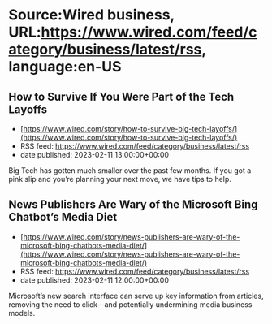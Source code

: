 # Source:Wired business, URL:https://www.wired.com/feed/category/business/latest/rss, language:en-US

## How to Survive If You Were Part of the Tech Layoffs
 - [https://www.wired.com/story/how-to-survive-big-tech-layoffs/](https://www.wired.com/story/how-to-survive-big-tech-layoffs/)
 - RSS feed: https://www.wired.com/feed/category/business/latest/rss
 - date published: 2023-02-11 13:00:00+00:00

Big Tech has gotten much smaller over the past few months. If you got a pink slip and you’re planning your next move, we have tips to help.

## News Publishers Are Wary of the Microsoft Bing Chatbot’s Media Diet
 - [https://www.wired.com/story/news-publishers-are-wary-of-the-microsoft-bing-chatbots-media-diet/](https://www.wired.com/story/news-publishers-are-wary-of-the-microsoft-bing-chatbots-media-diet/)
 - RSS feed: https://www.wired.com/feed/category/business/latest/rss
 - date published: 2023-02-11 12:00:00+00:00

Microsoft’s new search interface can serve up key information from articles, removing the need to click—and potentially undermining media business models.

